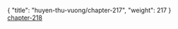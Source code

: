 { "title": "huyen-thu-vuong/chapter-217", "weight": 217 }
<br/><a class="nextchap" href="/huyen-thu-vuong/chapter-218">chapter-218</a>
